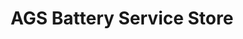 ---
title: "AGS Battery Service Store"
url: /karachi/ags-battery-service-store/
shop: car repair
---